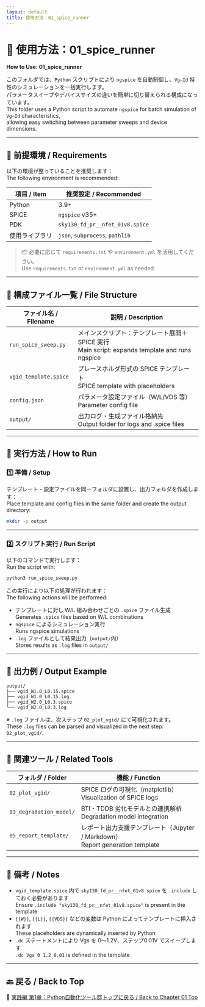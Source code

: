 ```yaml
---
layout: default
title: 使用方法：01_spice_runner
---
```


# 🧪 使用方法：01_spice_runner  
**How to Use: 01_spice_runner**

このフォルダでは、`Python` スクリプトにより `ngspice` を自動制御し、`Vg–Id` 特性のシミュレーションを一括実行します。  
パラメータスイープやデバイスサイズの違いを簡単に切り替えられる構成になっています。  
This folder uses a Python script to automate `ngspice` for batch simulation of `Vg–Id` characteristics,  
allowing easy switching between parameter sweeps and device dimensions.

---

## 🔧 前提環境 / Requirements

以下の環境が整っていることを推奨します：  
The following environment is recommended:

| 項目 / Item | 推奨設定 / Recommended |
|-------------|------------------------|
| Python | 3.9+ |
| SPICE | `ngspice` v35+ |
| PDK | `sky130_fd_pr__nfet_01v8.spice` |
| 使用ライブラリ | `json`, `subprocess`, `pathlib` |

> 📦 必要に応じて `requirements.txt` や `environment.yml` を活用してください。  
> Use `requirements.txt` or `environment.yml` as needed.

---

## 📁 構成ファイル一覧 / File Structure

| ファイル名 / Filename | 説明 / Description |
|------------------------|---------------------|
| `run_spice_sweep.py` | メインスクリプト：テンプレート展開＋SPICE 実行<br>Main script: expands template and runs ngspice |
| `vgid_template.spice` | プレースホルダ形式の SPICE テンプレート<br>SPICE template with placeholders |
| `config.json` | パラメータ設定ファイル（W/L/VDS 等）<br>Parameter config file |
| `output/` | 出力ログ・生成ファイル格納先<br>Output folder for logs and .spice files |

---

## 🚀 実行方法 / How to Run

### 1️⃣ 準備 / Setup

テンプレート・設定ファイルを同一フォルダに設置し、出力フォルダを作成します：  
Place template and config files in the same folder and create the output directory:

```bash
mkdir -p output
```

---

### 2️⃣ スクリプト実行 / Run Script

以下のコマンドで実行します：  
Run the script with:

```bash
python3 run_spice_sweep.py
```

この実行により以下の処理が行われます：  
The following actions will be performed:

- テンプレートに対し W/L 組み合わせごとの `.spice` ファイル生成  
  Generates `.spice` files based on W/L combinations  
- `ngspice` によるシミュレーション実行  
  Runs ngspice simulations  
- `.log` ファイルとして結果出力（`output/`内）  
  Stores results as `.log` files in `output/`

---

## 📂 出力例 / Output Example

```text
output/
├── vgid_W1.0_L0.15.spice
├── vgid_W1.0_L0.15.log
├── vgid_W2.0_L0.3.spice
└── vgid_W2.0_L0.3.log
```

※ `.log` ファイルは、次ステップ `02_plot_vgid/` にて可視化されます。  
These `.log` files can be parsed and visualized in the next step: `02_plot_vgid/`.

---

## 🔗 関連ツール / Related Tools

| フォルダ / Folder | 機能 / Function |
|------------------|------------------|
| `02_plot_vgid/` | SPICE ログの可視化（matplotlib）<br>Visualization of SPICE logs |
| `03_degradation_model/` | BTI・TDDB 劣化モデルとの連携解析<br>Degradation model integration |
| `05_report_template/` | レポート出力支援テンプレート（Jupyter / Markdown）<br>Report generation template |

---

## 📝 備考 / Notes

- `vgid_template.spice` 内で `sky130_fd_pr__nfet_01v8.spice` を `.include` しておく必要があります  
  Ensure `.include "sky130_fd_pr__nfet_01v8.spice"` is present in the template  
- `{{W}}`, `{{L}}`, `{{VDS}}` などの変数は Python によってテンプレートに挿入されます  
  These placeholders are dynamically inserted by Python  
- `.dc` ステートメントにより Vgs を 0〜1.2V、ステップ0.01V でスイープします  
  `.dc Vgs 0 1.2 0.01` is defined in the template

---

## 🔙 戻る / Back to Top

📂 [実践編 第1章：Python自動化ツール群トップに戻る / Back to Chapter 01 Top](../README.md)
